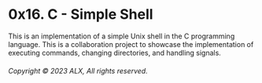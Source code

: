 # 0x16. C - Simple Shell

This is an implementation of a simple Unix shell in the C programming language.
This is a collaboration project to showcase the implementation of executing commands, changing directories, and handling signals.

###### Copyright © 2023 ALX, All rights reserved.
